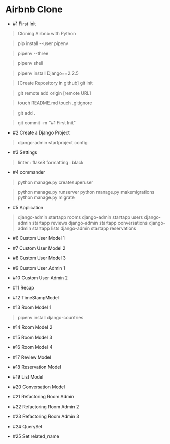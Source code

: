 # Airbnb Clone

- #1 First Init

> Cloning Airbnb with Python

> pip install --user pipenv

> pipenv --three

> pipenv shell

> pipenv install Django==2.2.5

> [Create Repository in github]
> git init

> git remote add origin [remote URL]

> touch README.md
> touch .gitignore

> git add .

> git commit -m "#1 First Init"

- #2 Create a Django Project

> django-admin startproject config

- #3 Settings

> linter : flake8
> formatting : black

- #4 commander

> python manage.py createsuperuser

> python manage.py runserver
> python manage.py makemigrations
> python manage.py migrate

- #5 Application

> django-admin startapp rooms
> django-admin startapp users
> django-admin startapp reviews
> django-admin startapp conversations
> django-admin startapp lists
> django-admin startapp reservations

- #6 Custom User Model 1

- #7 Custom User Model 2

- #8 Custom User Model 3

- #9 Custom User Admin 1

- #10 Custom User Admin 2

- #11 Recap

- #12 TimeStampModel

- #13 Room Model 1

> pipenv install django-countries

- #14 Room Model 2

- #15 Room Model 3

- #16 Room Model 4

- #17 Review Model

- #18 Reservation Model

- #19 List Model

- #20 Conversation Model

- #21 Refactoring Room Admin

- #22 Refactoring Room Admin 2

- #23 Refactoring Room Admin 3

- #24 QuerySet

- #25 Set related_name
